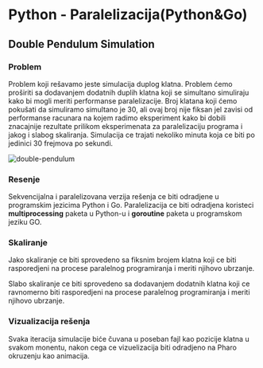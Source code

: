 # Python - Paralelizacija(Python&Go)

## Double Pendulum Simulation

### Problem
Problem koji rešavamo jeste simulacija duplog klatna. Problem ćemo proširiti sa dodavanjem dodatnih duplih klatna koji se simultano simuliraju kako bi mogli meriti 
performanse paralelizacije. Broj klatana koji ćemo pokušati da simuliramo simultano je 30, ali ovaj broj nije fiksan jel zavisi od performanse racunara na kojem radimo eksperiment kako bi dobili znacajnije rezultate prilikom eksperimenata za paralelizaciju programa i jakog i slabog skaliranja. Simulacija ce trajati nekoliko minuta koja ce biti po jedinici 30 frejmova po sekundi.

![double-pendulum](https://user-images.githubusercontent.com/34009136/131214128-3c4bb9fe-5db6-439f-8f46-fc1c1d026256.gif)

### Resenje
Sekvencijalna i paralelizovana verzija rešenja ce biti odradjene u programskim jezicima Python i Go.
Paralelizacija ce biti odradjena koristeci **multiprocessing** paketa u Python-u i **goroutine** paketa u programskom jeziku GO.

### Skaliranje
Jako skaliranje ce biti sprovedeno sa fiksnim brojem klatna koji ce biti rasporedjeni na procese paralelnog programiranja i meriti njihovo ubrzanje.

Slabo skaliranje ce biti sprovedeno sa dodavanjem dodatnih klatna koji ce ravnomerno biti rasporedjeni na procese paralelnog programiranja i meriti njihovo ubrzanje.

### Vizualizacija rešenja
Svaka iteracija simulacije biće čuvana u poseban fajl kao pozicije klatna u svakom monentu, nakon cega ce vizuelizacija biti odradjeno na Pharo okruzenju kao animacija.
